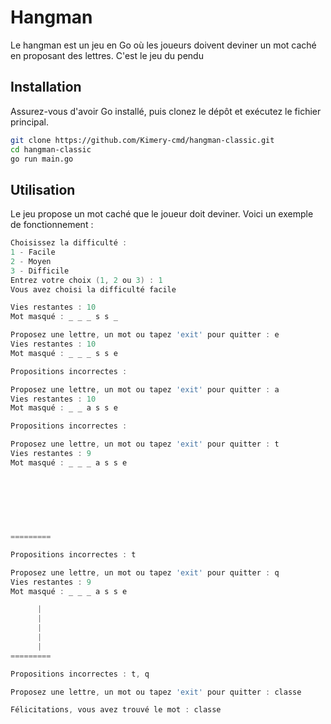 # Hangman

Le hangman est un jeu en Go où les joueurs doivent deviner un mot caché en proposant des lettres.
C'est le jeu du pendu

## Installation

Assurez-vous d'avoir Go installé, puis clonez le dépôt et exécutez le fichier principal.


```bash
git clone https://github.com/Kimery-cmd/hangman-classic.git
cd hangman-classic
go run main.go
```

## Utilisation

Le jeu propose un mot caché que le joueur doit deviner. Voici un exemple de fonctionnement :

```go
Choisissez la difficulté :
1 - Facile
2 - Moyen
3 - Difficile
Entrez votre choix (1, 2 ou 3) : 1
Vous avez choisi la difficulté facile

Vies restantes : 10
Mot masqué : _ _ _ s s _

Proposez une lettre, un mot ou tapez 'exit' pour quitter : e
Vies restantes : 10
Mot masqué : _ _ _ s s e

Propositions incorrectes : 

Proposez une lettre, un mot ou tapez 'exit' pour quitter : a
Vies restantes : 10
Mot masqué : _ _ a s s e

Propositions incorrectes : 

Proposez une lettre, un mot ou tapez 'exit' pour quitter : t
Vies restantes : 9
Mot masqué : _ _ _ a s s e

            
         
         
         
         
         
=========

Propositions incorrectes : t

Proposez une lettre, un mot ou tapez 'exit' pour quitter : q
Vies restantes : 9
Mot masqué : _ _ _ a s s e

      |  
      |  
      |  
      |  
      |  
=========

Propositions incorrectes : t, q

Proposez une lettre, un mot ou tapez 'exit' pour quitter : classe

Félicitations, vous avez trouvé le mot : classe

```
